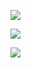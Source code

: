 

![](https://paprika-dev.b0.upaiyun.com/slYGkZKRkBIUACGW18W2NqSkOBsaBQAMlJNmuF0I.gif)

![](https://paprika-dev.b0.upaiyun.com/bau3chL2byQcbVzoSrGECmKZ7kQo05DADRl9Hy8l.gif)

![](https://paprika-dev.b0.upaiyun.com/n2IXSXW6HSTgjELEYsLVKq7b4eKFx29dDiSH4mNE.gif)

